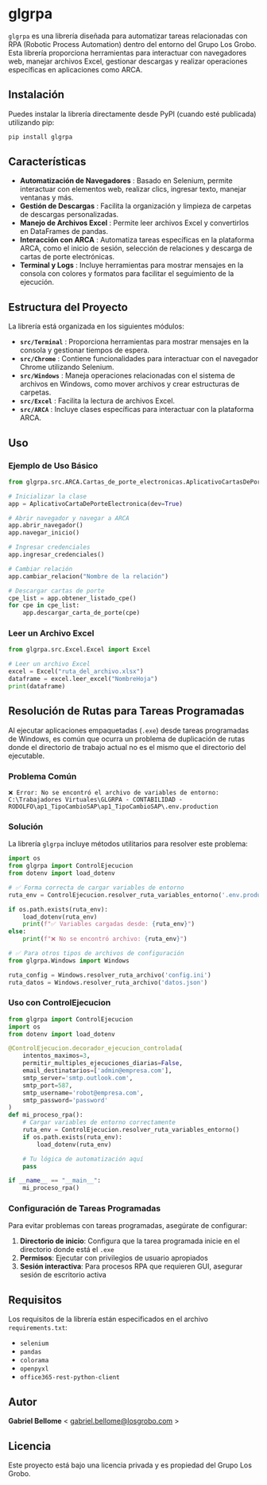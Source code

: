 # glgrpa

`glgrpa` es una librería diseñada para automatizar tareas relacionadas con RPA (Robotic Process Automation) dentro del entorno del Grupo Los Grobo. Esta librería proporciona herramientas para interactuar con navegadores web, manejar archivos Excel, gestionar descargas y realizar operaciones específicas en aplicaciones como ARCA.

## Instalación

Puedes instalar la librería directamente desde PyPI (cuando esté publicada) utilizando pip:

```bash
pip install glgrpa
```

## Características

- **Automatización de Navegadores** : Basado en Selenium, permite interactuar con elementos web, realizar clics, ingresar texto, manejar ventanas y más.
- **Gestión de Descargas** : Facilita la organización y limpieza de carpetas de descargas personalizadas.
- **Manejo de Archivos Excel** : Permite leer archivos Excel y convertirlos en DataFrames de pandas.
- **Interacción con ARCA** : Automatiza tareas específicas en la plataforma ARCA, como el inicio de sesión, selección de relaciones y descarga de cartas de porte electrónicas.
- **Terminal y Logs** : Incluye herramientas para mostrar mensajes en la consola con colores y formatos para facilitar el seguimiento de la ejecución.

## Estructura del Proyecto

La librería está organizada en los siguientes módulos:

- **`src/Terminal`** : Proporciona herramientas para mostrar mensajes en la consola y gestionar tiempos de espera.
- **`src/Chrome`** : Contiene funcionalidades para interactuar con el navegador Chrome utilizando Selenium.
- **`src/Windows`** : Maneja operaciones relacionadas con el sistema de archivos en Windows, como mover archivos y crear estructuras de carpetas.
- **`src/Excel`** : Facilita la lectura de archivos Excel.
- **`src/ARCA`** : Incluye clases específicas para interactuar con la plataforma ARCA.

## Uso

### Ejemplo de Uso Básico

```python
from glgrpa.src.ARCA.Cartas_de_porte_electronicas.AplicativoCartasDePorteElectronicas import AplicativoCartaDePorteElectronica

# Inicializar la clase
app = AplicativoCartaDePorteElectronica(dev=True)

# Abrir navegador y navegar a ARCA
app.abrir_navegador()
app.navegar_inicio()

# Ingresar credenciales
app.ingresar_credenciales()

# Cambiar relación
app.cambiar_relacion("Nombre de la relación")

# Descargar cartas de porte
cpe_list = app.obtener_listado_cpe()
for cpe in cpe_list:
    app.descargar_carta_de_porte(cpe)
```

### Leer un Archivo Excel

```python
from glgrpa.src.Excel.Excel import Excel

# Leer un archivo Excel
excel = Excel("ruta_del_archivo.xlsx")
dataframe = excel.leer_excel("NombreHoja")
print(dataframe)
```

## Resolución de Rutas para Tareas Programadas

Al ejecutar aplicaciones empaquetadas (`.exe`) desde tareas programadas de Windows, es común que ocurra un problema de duplicación de rutas donde el directorio de trabajo actual no es el mismo que el directorio del ejecutable.

### Problema Común

```
❌ Error: No se encontró el archivo de variables de entorno:
C:\Trabajadores Virtuales\GLGRPA - CONTABILIDAD - RODOLFO\ap1_TipoCambioSAP\ap1_TipoCambioSAP\.env.production
```

### Solución

La librería `glgrpa` incluye métodos utilitarios para resolver este problema:

```python
import os
from glgrpa import ControlEjecucion
from dotenv import load_dotenv

# ✅ Forma correcta de cargar variables de entorno
ruta_env = ControlEjecucion.resolver_ruta_variables_entorno('.env.production')

if os.path.exists(ruta_env):
    load_dotenv(ruta_env)
    print(f"✅ Variables cargadas desde: {ruta_env}")
else:
    print(f"❌ No se encontró archivo: {ruta_env}")

# ✅ Para otros tipos de archivos de configuración
from glgrpa.Windows import Windows

ruta_config = Windows.resolver_ruta_archivo('config.ini')
ruta_datos = Windows.resolver_ruta_archivo('datos.json')
```

### Uso con ControlEjecucion

```python
from glgrpa import ControlEjecucion
import os
from dotenv import load_dotenv

@ControlEjecucion.decorador_ejecucion_controlada(
    intentos_maximos=3,
    permitir_multiples_ejecuciones_diarias=False,
    email_destinatarios=['admin@empresa.com'],
    smtp_server='smtp.outlook.com',
    smtp_port=587,
    smtp_username='robot@empresa.com',
    smtp_password='password'
)
def mi_proceso_rpa():
    # Cargar variables de entorno correctamente
    ruta_env = ControlEjecucion.resolver_ruta_variables_entorno()
    if os.path.exists(ruta_env):
        load_dotenv(ruta_env)

    # Tu lógica de automatización aquí
    pass

if __name__ == "__main__":
    mi_proceso_rpa()
```

### Configuración de Tareas Programadas

Para evitar problemas con tareas programadas, asegúrate de configurar:

1. **Directorio de inicio**: Configura que la tarea programada inicie en el directorio donde está el `.exe`
2. **Permisos**: Ejecutar con privilegios de usuario apropiados
3. **Sesión interactiva**: Para procesos RPA que requieren GUI, asegurar sesión de escritorio activa

## Requisitos

Los requisitos de la librería están especificados en el archivo `requirements.txt`:

- `selenium`
- `pandas`
- `colorama`
- `openpyxl`
- `office365-rest-python-client`

## Autor

**Gabriel Bellome** < [gabriel.bellome@losgrobo.com](vscode-file://vscode-app/c:/Users/gabriel.bellome/AppData/Local/Programs/Microsoft%20VS%20Code/resources/app/out/vs/code/electron-sandbox/workbench/workbench.html) >

## Licencia

Este proyecto está bajo una licencia privada y es propiedad del Grupo Los Grobo.
